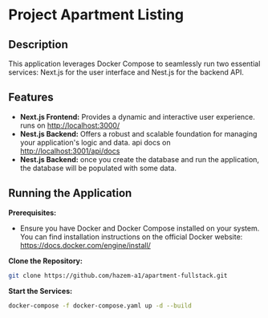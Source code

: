 # Project  Apartment Listing

## Description

This application leverages Docker Compose to seamlessly run two essential services: Next.js for the user interface and Nest.js for the backend API.

## Features

* **Next.js Frontend:** Provides a dynamic and interactive user experience. runs on <http://localhost:3000/>
* **Nest.js Backend:** Offers a robust and scalable foundation for managing your application's logic and data. api docs on <http://localhost:3001/api/docs>
* **Nest.js Backend:** once you create the database and run the application, the database will be populated with some data.

## Running the Application

**Prerequisites:**

* Ensure you have Docker and Docker Compose installed on your system. You can find installation instructions on the official Docker website: <https://docs.docker.com/engine/install/>

**Clone the Repository:**

```bash
git clone https://github.com/hazem-a1/apartment-fullstack.git
```

**Start the Services:**

```bash
docker-compose -f docker-compose.yaml up -d --build
